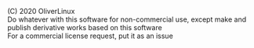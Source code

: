 (C) 2020 OliverLinux <br>
Do whatever with this software for non-commercial use, except make and publish derivative works based on this software<br>
For a commercial license request, put it as an issue
